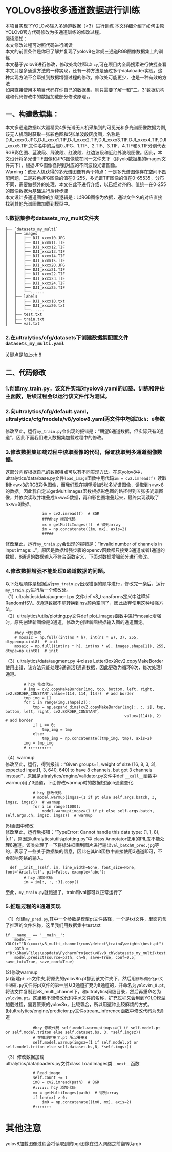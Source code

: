 # YOLOv8接收多通道数据进行训练
本项目实现了YOLOv8输入多通道数据（>3）进行训练
本文详细介绍了如何由原YOLOv8官方代码修改为多通道训练的修改过程。<br>
阅读须知：<br>
本文修改过程可对照代码进行阅读<br>
本文的前置条件是你已了解并复现了yolov8在常规三通道RGB图像数据集上的训练<br>
本文基于yolov8进行修改，修改处均注释以`hcy`,可在项目内全局搜索进行快捷查看<br>
本文只是多通道方法的一种实现，还有一种方法是通过多个dataloader实现，这种实现方法不会牵扯到数据增强过程的修改，修改处可能更少，也是一种有效的方法<br>
如果直接使用本项目代码在你自己的数据集，则只需要了解一和"二。3”数据机构建和代码修改中的数据加载部分修改原理，。

## 一、构建数据集：
本文多通道数据以大疆精灵4多光谱无人机采集到的可见光和多光谱图像数据为例,该无人机同时获取一张彩色图和5张单波段灰度图，名称是DJI_xxxx0.JPG,DJI_xxxx1.TIF,DJI_xxxx2.TIF,DJI_xxxx3.TIF,DJI_xxxx4.TIF,DJI_xxxx5.TIF,文件名中的后缀0.JPG、1.TIF、2.TIF、3.TIF、4.TIF和5.TIF分别代表RGB彩色图、蓝波段、绿波段、红波段、红边波段和近红外波段图像。因此，本文设计将多光谱TIF图像和JPG图像放在同一文件夹下（即yolo数据集的images文件夹下），根据JPG图像径得到对应的不同波段光谱图像。<br>
Warning：该无人机获得的多光谱图像有两个特点：一是多光谱图像存在空间不匹配问题，二是彩色JPG图像的值在0-255，多光谱TIF图像的值在0-65535，分布不同，需要做额外的处理，本文在此不进行介绍，以已经对齐的、值统一在0-255的图像数据为基础进行后续步骤<br>
本文设计多通道图像的加载逻辑是：以RGB图像为依据，通过文件名的对应直接找到其他光谱图像加载到模型中。<br>
### 1.数据集参考datasets_my_multi文件夹
```
├── `datasets_my_multi` 
│   ├── images
│   │   ├── DJI_xxxx10.JPG
│   │   ├── DJI_xxxx11.TIF
│   │   ├── DJI_xxxx12.TIF
│   │   ├── DJI_xxxx13.TIF
│   │   ├── DJI_xxxx14.TIF
│   │   ├── DJI_xxxx15.TIF
│   │   ├── DJI_xxxx20.JPG
│   │   ├── DJI_xxxx21.TIF
│   │   ├── DJI_xxxx22.TIF
│   │   ├── DJI_xxxx23.TIF
│   │   ├── DJI_xxxx24.TIF
│   │   ├── DJI_xxxx25.TIF
│   │   └──......
│   ├── labels
│   │   ├── DJI_xxxx10.txt
│   │   ├── DJI_xxxx20.txt
│   │   └──......
│   ├── test.txt
│   ├── train.txt
│   └── val.txt
```
### 2.在ultralytics/cfg/datasets下创建数据集配置文件`datasets_my_multi.yaml`
关键点是加上ch:8
## 二、代码修改

### 1.创建my_train.py，该文件实现对yolov8.yaml的加载、训练和评估主函数，后续过程会以运行该文件作为测试。
### 2.向ultralytics/cfg/default.yaml，ultralytics/cfg/models/v8/yolov8.yaml两文件中均添加`ch: 8`参数
修改至此，运行`my_train.py`会出现的报错是：“期望8通道数据，但实际只有3通道”，因此下面我们进入数据集加载过程中的修改。
### 3.修改数据集加载过程中读取图像的代码，保证获取到多通道图像数据。
这部分内容根据自己的数据特点可以有不同实现方法。在原yolov8中，ultralytics/data/base.py文件`load_image`函数中用代码`im = cv2.imread(f) `读取到h×w×3的RGB彩色图像，而我们现在期望增加5张多光谱图像，读取到h×w×8的数据。因此我自定义getMultiImages函数根据彩色图的路径得到五张多光谱图像，并依次读取并堆叠成h×w×5数据，再和彩色图堆叠起来，最终实现读取了h×w×8数据。<br>
```
				im = cv2.imread(f)  # BGR
                ####hcy 增加代码
                mx = getMultiImages(f)  # 得到array
                im = np.concatenate((im, mx), axis=2)
                #####
```

修改至此，运行`my_train.py`会出现的报错是：“Invalid number of channels in input image:...”，原因是数据增强步骤的opencv函数都只接受3通道或者1通道的数据，8通道的数据输入不符合函数定义，下面对数据增强部分进行修改。
### 4.修改数据增强不能处理8通道数据的问题。
以下处理顺序是根据运行`my_train.py`出现错误的顺序进行，修改完一条后，运行`my_train.py`进行后一个修改处。<br>
（1）ultralytics/data/augment.py 文件def v8_transforms定义中注释掉RandomHSV。8通道数据不能转换到hsv颜色空间了，因此放弃使用这种增强方法。<br>
（2）ultralytics/utils/plotting.py文件def plot_images函数中进行mosaic增强时，原先创建新图像是3通道，修改为创建新图根据输入图的通道而定。<br>
```
    #hcy 代码修改
    # mosaic = np.full((int(ns * h), int(ns * w), 3), 255, dtype=np.uint8)  # init
    mosaic = np.full((int(ns * h), int(ns * w), images.shape[1]), 255, dtype=np.uint8)  # init
```
（3）ultralytics/data/augment.py 中class LetterBox的cv2.copyMakeBorder使用出错，该方法只能处理3通道活1通道数据，因此更改为循环8次，每次处理1通道。<br>
```
        # hcy 修改代码
        # img = cv2.copyMakeBorder(img, top, bottom, left, right, cv2.BORDER_CONSTANT,value=(114, 114, 114))  # add border
        tmp_img = []
        for i in range(img.shape[2]):
            tmp = np.expand_dims(cv2.copyMakeBorder(img[:, :, i], top, bottom, left, right, cv2.BORDER_CONSTANT,
                                                    value=(114)), 2)  # add border
            if i == 0:
                tmp_img = tmp
            else:
                tmp_img = np.concatenate((tmp_img, tmp), axis=2)
        img = tmp_img
        # ↑↑↑↑↑↑↑↑↑↑
```
（4）warmup<br>
修改至此，运行，得到报错：“Given groups=1, weight of size [16, 8, 3, 3], expected input[1, 3, 640, 640] to have 8 channels, but got 3 channels instead”，原因是ultralytics/engine/validator.py文件中def `__call__`函数中warmup用了3通道，下面修改warmup时的数据根据ch通道变化.
```
            # hcy 修改代码
            # model.warmup(imgsz=(1 if pt else self.args.batch, 3, imgsz, imgsz))  # warmup
            for i in range(1000):
                model.warmup(imgsz=(1 if pt else self.args.batch, self.args.ch, imgsz, imgsz))  # warmup
```
(5)画图中修改<br>
修改至此，运行后报错：“TypeError: Cannot handle this data type: (1, 1, 8), |u1”，原因是ultralytics\utils\plotting.py"中 class Annotator使用的PIL库不能处理8通道。该类处理了一下将标注框画到图片进行输出`val_batch0_pred.jpg`等的，表示了一些关于数据集的信息，因此在其init函数中直接使用3通道即可，不会影响网络的输入。
```
  def __init__(self, im, line_width=None, font_size=None, font='Arial.ttf', pil=False, example='abc'):
        # hcy 增加代码
        im = im[:, :, :3].copy()
```
至此，`my_train.py`就跑通了，train和val都可以正常运行了
### 5.推理过程的8通道实现<br>
（1）创建`my_pred.py`,其中一个参数是模型pt文件路径，一个是txt文件，里面包含了推理的文件名称，这里我们用数据集中test.txt
```
if __name__ == '__main__':
    model = YOLO(r""D:\xxxx\v8_multi_channel\runs\detect\train4\weights\best.pt")
    path = r"D:\Shao\Files\appdata\PycharmProject\v8\v8_ch\datasets_my_multi\test.txt"
    model.predict(source=path, ch=8, save=True, conf=0.5, save_txt=True, save_conf=True)
```
(2)修改warmup<br>
(a)新建`pt_ch`文件夹,将原先的yolov8n.pt挪到该文件夹下，然后用`修改初始化pt文件通道.py`文件将pt文件的第一层从3通道扩充为8通道的，并命名为`yolov8n_8.pt`,将该文件复制到v8_multi_channel下，和ultralytics同级目录，然后再重命名为`yolov8n.pt`。这里我不想修改代码中pt文件的名称，扩充过程又会用到YOLO模型加载过程，需要原来的yolov8n，比较耦合，所以用这种比较麻烦的方式。<br>
(b)ultralytics/engine/predictor.py文件stream_inference函数中修改代码为8通道<br>
```
            #hcy 修改代码 self.model.warmup(imgsz=(1 if self.model.pt or self.model.triton else self.dataset.bs, 3, *self.imgsz))
            # 在推理时用了.pt 所以要用8
            self.model.warmup(imgsz=(1 if self.model.pt or self.model.triton else self.dataset.bs,8, *self.imgsz))
```

（3）修改数据加载<br>
ultralytics/data/loaders.py文件class LoadImages类`__next__`函数
```
 			# Read image
            self.count += 1
            im0 = cv2.imread(path)  # BGR
            #↓↓↓↓↓↓ hcy 添加代码
            mx = getMultiImages(path)  # 得到array
            if len(mx) > 0:
                im0 = np.concatenate((im0, mx), axis=2)
            #↑↑↑↑↑↑↑
```

# 其他注意
yolov8加载图像过程会将读取到的bgr图像在进入网络之前翻转为rgb







